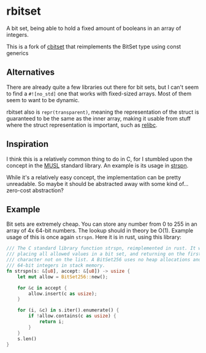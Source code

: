 # rbitset

A bit set, being able to hold a fixed amount of booleans in an array of
integers.

This is a fork of [cbitset](https://crates.io/crates/cbitset) that reimplements
the BitSet type using const generics

## Alternatives

There are already quite a few libraries out there for bit sets, but I can't seem
to find a `#![no_std]` one that works with fixed-sized arrays. Most of them seem
to want to be dynamic.

rbitset also is `repr(transparent)`, meaning the representation of the struct is
guaranteed to be the same as the inner array, making it usable from stuff where
the struct representation is important, such as
[relibc](https://gitlab.redox-os.org/redox-os/relibc).

## Inspiration

I think this is a relatively common thing to do in C, for I stumbled upon the
concept in the [MUSL](https://www.musl-libc.org/) standard library. An example
is its usage in
[strspn](https://git.musl-libc.org/cgit/musl/tree/src/string/strspn.c).

While it's a relatively easy concept, the implementation can be pretty
unreadable. So maybe it should be abstracted away with some kind of... zero-cost
abstraction?

## Example

Bit sets are extremely cheap. You can store any number from 0 to 255 in an array
of 4x 64-bit numbers. The lookup should in theory be O(1). Example usage of this
is once again `strspn`. Here it is in rust, using this library:

```rust
/// The C standard library function strspn, reimplemented in rust. It works by
/// placing all allowed values in a bit set, and returning on the first
/// character not on the list. A BitSet256 uses no heap allocations and only 4
/// 64-bit integers in stack memory.
fn strspn(s: &[u8], accept: &[u8]) -> usize {
    let mut allow = BitSet256::new();

    for &c in accept {
        allow.insert(c as usize);
    }

    for (i, &c) in s.iter().enumerate() {
        if !allow.contains(c as usize) {
            return i;
        }
    }
    s.len()
}
```
